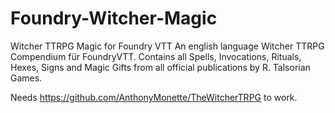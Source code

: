 # Foundry-Witcher-Magic
Witcher TTRPG Magic for Foundry VTT
An english language Witcher TTRPG Compendium für FoundryVTT.
Contains all Spells, Invocations, Rituals, Hexes, Signs and Magic Gifts from all official publications by R. Talsorian Games.

Needs https://github.com/AnthonyMonette/TheWitcherTRPG to work.
